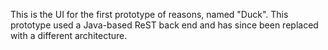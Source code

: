 This is the UI for the first prototype of reasons, named "Duck". This prototype used a Java-based 
ReST back end and has since been replaced with a different architecture.
